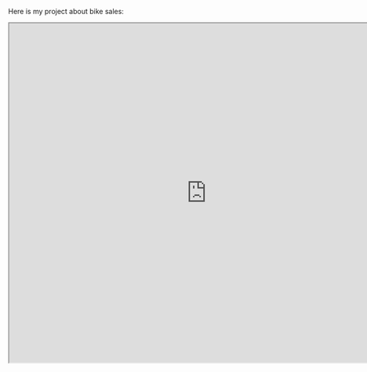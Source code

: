 Here is my project about bike sales:

<iframe src="https://1drv.ms/x/c/2ed034ad9eb11001/IQOY39WwHijIRKOehINHL80yAZshxhNHUvdIPEWzbeiP64Q" width="804" height="692"></iframe>
